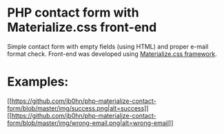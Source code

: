 # PHP contact form with Materialize.css front-end

Simple contact form with empty fields (using HTML) and proper e-mail format check. Front-end was developed using [Materialize.css framework](https://materializecss.com/). 

# Examples:
[[https://github.com/jb0hn/php-materialize-contact-form/blob/master/img/success.png|alt=success]]
[[https://github.com/jb0hn/php-materialize-contact-form/blob/master/img/wrong-email.png|alt=wrong-email]]
